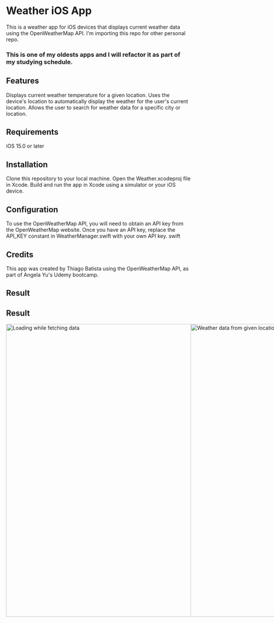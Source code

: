# Weather iOS App
This is a weather app for iOS devices that displays current weather data using the OpenWeatherMap API.
I'm importing this repo for other personal repo. 
### This is one of my oldests apps and I will refactor it as part of my studying schedule.

## Features
Displays current weather temperature for a given location.
Uses the device's location to automatically display the weather for the user's current location.
Allows the user to search for weather data for a specific city or location.

## Requirements
iOS 15.0 or later

## Installation
Clone this repository to your local machine.
Open the Weather.xcodeproj file in Xcode.
Build and run the app in Xcode using a simulator or your iOS device.

## Configuration
To use the OpenWeatherMap API, you will need to obtain an API key from the OpenWeatherMap website. Once you have an API key, replace the API_KEY constant in WeatherManager.swift with your own API key.
swift

## Credits
This app was created by Thiago Batista using the OpenWeatherMap API, as part of Angela Yu's Udemy bootcamp.

## Result
## Result

<div style="display:flex;">
  <img src="./images/loading.png" alt="Loading while fetching data" height="800"/>
  <img src="./images/weather.png" alt="Weather data from given location" height="800"/>
</div>

